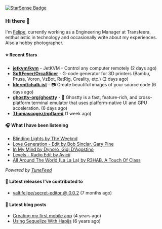 <a href="https://starsense.app/developer-types" target="_blank"><img src="https://starsense.app/api/badge/?user=valtlfelipe" alt="StarSense Badge"></a>

### Hi there 👋

I'm [Felipe](https://felipevm.com), currently working as a Engineering Manager at Transfeera, enthusiastic in technology and occasionally write about my experiences. Also a hobby photographer.

#### ⭐ Recent Stars
- **[jetkvm/kvm](https://github.com/jetkvm/kvm)** - JetKVM - Control any computer remotely (2 days ago)
- **[SoftFever/OrcaSlicer](https://github.com/SoftFever/OrcaSlicer)** - G-code generator for 3D printers (Bambu, Prusa, Voron, VzBot, RatRig, Creality, etc.) (2 days ago)
- **[Idered/chalk.ist](https://github.com/Idered/chalk.ist)** - 📷 Create beautiful images of your source code (6 days ago)
- **[ghostty-org/ghostty](https://github.com/ghostty-org/ghostty)** - 👻 Ghostty is a fast, feature-rich, and cross-platform terminal emulator that uses platform-native UI and GPU acceleration. (6 days ago)
- **[Thomascogez/npflared](https://github.com/Thomascogez/npflared)** (1 week ago)

#### 🎧 What I have been listening
- [Blinding Lights by The Weeknd](https://open.spotify.com/track/0VjIjW4GlUZAMYd2vXMi3b)
- [Love Generation - Edit by Bob Sinclar, Gary Pine](https://open.spotify.com/track/7iee007QypdrTXbLVF5KuF)
- [In My Mind by Dynoro, Gigi D&#39;Agostino](https://open.spotify.com/track/0E9ZjEAyAwOXZ7wJC0PD33)
- [Levels - Radio Edit by Avicii](https://open.spotify.com/track/5UqCQaDshqbIk3pkhy4Pjg)
- [All Around The World (La La La) by R3HAB, A Touch Of Class](https://open.spotify.com/track/02itaCXOdC54J0ISjqqFAp)

_Powered by [TuneFeed](https://tunefeed.app?ref=valtlfelipe-gh-profile)_ 

#### 🚀 Latest releases I've contributed to


- [valtlfelipe/secret-editor @ 0.0.2](https://github.com/valtlfelipe/secret-editor/releases/tag/0.0.2) (7 months ago)

#### 📄 Latest blog posts
- [Creating my first mobile app](https://felipevm.com/posts/creating-my-first-mobile-app/) (4 years ago)
- [Using Sequelize With Hapijs](https://felipevm.com/posts/using-sequelize-with-hapijs/) (6 years ago)
